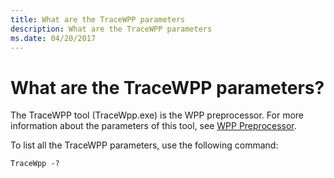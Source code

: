 ```yaml
---
title: What are the TraceWPP parameters
description: What are the TraceWPP parameters
ms.date: 04/20/2017
---
```


# What are the TraceWPP parameters?


The TraceWPP tool (TraceWpp.exe) is the WPP preprocessor. For more information about the parameters of this tool, see [WPP Preprocessor](wpp-preprocessor.md).

To list all the TraceWPP parameters, use the following command:

```
TraceWpp -?
```

 

 





